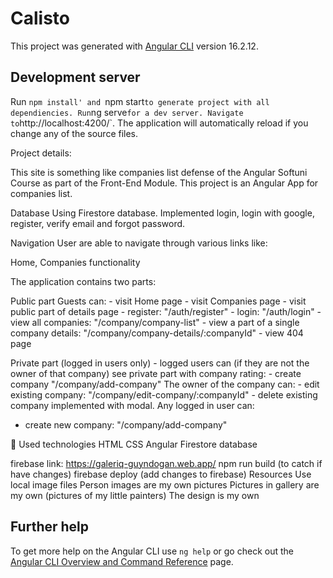 # Calisto

This project was generated with [Angular CLI](https://github.com/angular/angular-cli) version 16.2.12.

## Development server
Run `npm install' and `npm start` to generate project with all dependiencies.
Run `ng serve` for a dev server. Navigate to `http://localhost:4200/`. The application will automatically reload if you change any of the source files.

Project details:

This site is something like companies list defense of the Angular Softuni Course as part of the Front-End Module. This project is an Angular App for companies list.

Database
Using Firestore database. Implemented login, login with google, register, verify email and forgot password.

Navigation
User are able to navigate through various links like:

Home,
Companies functionality

The application contains two parts:

Public part
Guests can:
    - visit Home page
    - visit Companies page 
    - visit public part of details page
    - register: "/auth/register"
    - login: "/auth/login"
    - view all companies: "/company/company-list"
    - view a part of a single company details: "/company/company-details/:companyId"
    - view 404 page

Private part (logged in users only)
    - logged users can (if they are not the owner of that company) see private part with company rating:
    - create company "/company/add-company"
The owner of the company can:
    - edit existing company: "/company/edit-company/:companyId"
     - delete existing company implemented with modal.
Any logged in user can:
 - create new company: "/company/add-company"
 
🔨 Used technologies
HTML
CSS
Angular
Firestore database

firebase link: https://galeriq-guyndogan.web.app/
npm run build (to catch if have changes)
firebase deploy (add changes to firebase)
Resources
Use local image files
Person images are my own pictures
Pictures in gallery are my own (pictures of my little painters)
The design is my own

## Further help

To get more help on the Angular CLI use `ng help` or go check out the [Angular CLI Overview and Command Reference](https://angular.io/cli) page.
